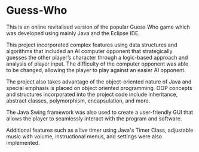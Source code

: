 # Guess-Who

This is an online revitalised version of the popular Guess Who game which was developed using mainly Java and the Eclipse IDE.

This project incorporated complex features using data structures and algorithms that included an AI computer opponent that strategically guesses the other player’s character through a logic-based approach and analysis of player input. The difficulty of the computer opponent was able to be changed, allowing the player to play against an easier AI opponent.

The project also takes advantage of the object-oriented nature of Java and special emphasis is placed on object oriented programming. OOP concepts and structures incorporated into the project code include inheritance, abstract classes, polymorphism, encapsulation, and more.

The Java Swing framework was also used to create a user-friendly GUI that allows the player to seamlessly interact with the program and software.

Additional features such as a live timer using Java's Timer Class, adjustable music with volume, instructional menus, and settings were also implemented.
